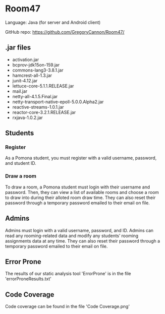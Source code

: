 # Room47 #

Language: Java (for server and Android client)

GitHub repo: https://github.com/GregoryCannon/Room47/

## .jar files ##
* activation.jar
* bcprov-jdk15on-159.jar
* commons-lang3-3.8.1.jar
* hamcrest-all-1.3.jar
* junit-4.12.jar
* lettuce-core-5.1.1.RELEASE.jar
* mail.jar
* netty-all-4.1.5.Final.jar
* netty-transport-native-epoll-5.0.0.Alpha2.jar
* reactive-streams-1.0.1.jar
* reactor-core-3.2.1.RELEASE.jar
* rxjava-1.0.2.jar

## Students ##
### Register ###

As a Pomona student, you must register with a valid username, password, and student ID. 

### Draw a room ### 

To draw a room, a Pomona student must login with their username and password. Then, they can view a list of available rooms and choose a room to draw into during their alloted room draw time. They can also reset their password through a temporary password emailed to their email on file. 

## Admins ##

Admins must login with a valid username, password, and ID. Admins can read any rooming-related data and modify any students’ rooming assignments data at any time. They can also reset their password through a temporary password emailed to their email on file.  

## Error Prone ##
The results of our static analysis tool 'ErrorProne' is in the file 'errorProneResults.txt'

## Code Coverage ##
Code coverage can be found in the file 'Code Coverage.png'



